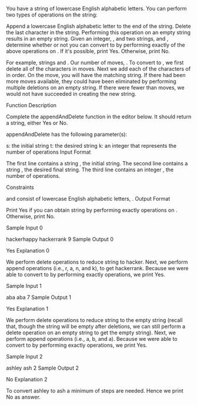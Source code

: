 You have a string of lowercase English alphabetic letters. You can perform two types of operations on the string:

Append a lowercase English alphabetic letter to the end of the string.
Delete the last character in the string. Performing this operation on an empty string results in an empty string.
Given an integer, , and two strings,  and , determine whether or not you can convert  to  by performing exactly  of the above operations on . If it's possible, print Yes. Otherwise, print No.

For example, strings  and . Our number of moves, . To convert  to , we first delete all of the characters in  moves. Next we add each of the characters of  in order. On the  move, you will have the matching string. If there had been more moves available, they could have been eliminated by performing multiple deletions on an empty string. If there were fewer than  moves, we would not have succeeded in creating the new string.

Function Description

Complete the appendAndDelete function in the editor below. It should return a string, either Yes or No.

appendAndDelete has the following parameter(s):

s: the initial string
t: the desired string
k: an integer that represents the number of operations
Input Format

The first line contains a string , the initial string.
The second line contains a string , the desired final string.
The third line contains an integer , the number of operations.

Constraints

 and  consist of lowercase English alphabetic letters, .
Output Format

Print Yes if you can obtain string  by performing exactly  operations on . Otherwise, print No.

Sample Input 0

hackerhappy
hackerrank
9
Sample Output 0

Yes
Explanation 0

We perform  delete operations to reduce string  to hacker. Next, we perform  append operations (i.e., r, a, n, and k), to get hackerrank. Because we were able to convert  to  by performing exactly  operations, we print Yes.

Sample Input 1

aba
aba
7
Sample Output 1

Yes
Explanation 1

We perform  delete operations to reduce string  to the empty string (recall that, though the string will be empty after  deletions, we can still perform a delete operation on an empty string to get the empty string). Next, we perform  append operations (i.e., a, b, and a). Because we were able to convert  to  by performing exactly  operations, we print Yes.

Sample Input 2

ashley
ash
2
Sample Output 2

No
Explanation 2

To convert ashley to ash a minimum of  steps are needed. Hence we print No as answer.
